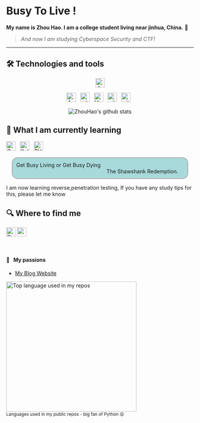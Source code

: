 # Busy To Live ! 

**My name is Zhou Hao. I am a college student living near jinhua, China.</font>** 🥐

> *And now I am studying Cyberspace Security and CTF!*




---
## 🛠  Technologies and tools
<a name="learning-now"></a>
<div align="center">

[<img src="https://img.shields.io/badge/Arch Linux-282C34?logo=Arch Linux" alt="Arch logo" title="Arch Linux" height="25" />][tech_tools_anchor]

[<img src="https://img.shields.io/badge/Android-282C34?logo=android&logoColor=3DDC84" alt="Android logo" title="Android" height="25" />][tech_tools_anchor]
&nbsp;
[<img src="https://img.shields.io/badge/Git-282C34?logo=git&logoColor=F05032" alt="git logo" title="git" height="25" />][tech_tools_anchor]
&nbsp;
[<img src="https://img.shields.io/badge/VS%20Code-282C34?logo=visual-studio-code&logoColor=007ACC" alt="Visual Studio Code logo" title="Visual Studio Code" height="25" />][tech_tools_anchor]
&nbsp;
[<img src="https://img.shields.io/badge/NeoVim-282C34?logo=NeoVim&logoColor=F05032" alt="git logo" title="git" height="25" />][tech_tools_anchor]
&nbsp;
[<img src="https://img.shields.io/badge/Python-282C34?logo=Python&logoColor" alt="git logo" title="git" height="25" />][tech_tools_anchor]
&nbsp;

![ZhouHao's github stats](https://github-readme-stats.vercel.app/api?username=zhouhaobusy&show_icons=true&theme=dracula&hide=stars,issues)

</div>

<a name="learning-next"></a>

## 📖  What I am currently learning 

[<img src="https://img.shields.io/badge/Go-282C34?logo=Go&logoColor=FFCA28" alt="Go logo" title="Go" height="25" />][learning_now_anchor]
&nbsp;
[<img src="https://img.shields.io/badge/Kali-282C34?logo=Kali Linux&logoColor=blue" alt="Kali Linux logo" title="Kali Linux" height="25" />][learning_now_anchor]
&nbsp;
[<img src="https://img.shields.io/badge/PHP-282C34?logo=PHP&logoColor=critical" alt="PHP logo" title="PHP" height="25" />][learning_now_anchor]
&nbsp;

<div style="border-radius:15px;display:block;background-color:#a8dadc;border:2px solid #aaa;margin:15px;padding:10px;">
Get Busy Living or Get Busy Dying
	<div style="text-align:right;padding:0 15px;">
	The Shawshank Redemption.
	</div>
</div>

I am now learning reverse,penetration testing, If you have any study tips for this, please let me know



## 🔍  Where to find me

[<img src="https://img.shields.io/badge/Stack%20Overflow-282C34?logo=stackoverflow&logoColor=FE7A16" alt="Stack Overflow logo" title="Stack Overflow" height="25" />](https://stackoverflow.com/users/16673382/hao-zhou)
[<img src="https://img.shields.io/twitter/url?label=MyWebsite&logo=Iconify&url=https%3A%2F%2Fwww.zhouhaobusy.com" alt="mywebsite" title="zhouhaobusy" height="25" />](https://www.zhouhaobusy.com)


&nbsp;
 



#### 🧡 &nbsp;&nbsp;My passions

* [My Blog Website](https://www.zhouhaobusy.com) 

<div align="left">
  <img width="350" src="https://github-readme-stats.vercel.app/api/top-langs/?username=zhouhaobusy&layout=compact&hide_title=1&card_width=300" alt="Top language used in my repos"/>
  <br/>
  <small>Languages used in my public repos - big fan of Python 😛</small>
  <br/>
  <br/>
</div>




[tech_tools_anchor]: #bonjour--
[learning_now_anchor]: #learning-now
[learning_next_anchor]: #learning-next

